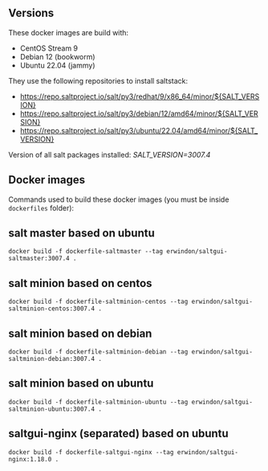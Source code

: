 Versions
--------
These docker images are build with:
- CentOS Stream 9
- Debian 12 (bookworm)
- Ubuntu 22.04 (jammy)

They use the following repositories to install saltstack:
- https://repo.saltproject.io/salt/py3/redhat/9/x86_64/minor/${SALT_VERSION}
- https://repo.saltproject.io/salt/py3/debian/12/amd64/minor/${SALT_VERSION}
- https://repo.saltproject.io/salt/py3/ubuntu/22.04/amd64/minor/${SALT_VERSION}

Version of all salt packages installed: *SALT_VERSION=3007.4*

Docker images
-------------
Commands used to build these docker images (you must be inside `dockerfiles` folder):

## salt master based on ubuntu
```
docker build -f dockerfile-saltmaster --tag erwindon/saltgui-saltmaster:3007.4 .
```

## salt minion based on centos
```
docker build -f dockerfile-saltminion-centos --tag erwindon/saltgui-saltminion-centos:3007.4 .
```

## salt minion based on debian
```
docker build -f dockerfile-saltminion-debian --tag erwindon/saltgui-saltminion-debian:3007.4 .
```

## salt minion based on ubuntu
```
docker build -f dockerfile-saltminion-ubuntu --tag erwindon/saltgui-saltminion-ubuntu:3007.4 .
```

## saltgui-nginx (separated) based on ubuntu
```
docker build -f dockerfile-saltgui-nginx --tag erwindon/saltgui-nginx:1.18.0 .
```
